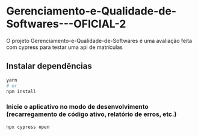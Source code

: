 # Gerenciamento-e-Qualidade-de-Softwares---OFICIAL-2

O projeto Gerenciamento-e-Qualidade-de-Softwares é uma avaliação feita com cypress para testar uma api de matrículas 

## Instalar dependências 
```bash
yarn
# or
npm install
```

### Inicie o aplicativo no modo de desenvolvimento (recarregamento de código ativo, relatório de erros, etc.)
```bash
npx cypress open
```
